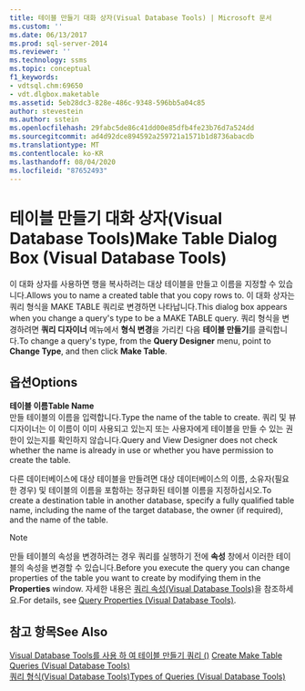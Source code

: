 ```yaml
---
title: 테이블 만들기 대화 상자(Visual Database Tools) | Microsoft 문서
ms.custom: ''
ms.date: 06/13/2017
ms.prod: sql-server-2014
ms.reviewer: ''
ms.technology: ssms
ms.topic: conceptual
f1_keywords:
- vdtsql.chm:69650
- vdt.dlgbox.maketable
ms.assetid: 5eb28dc3-828e-486c-9348-596bb5a04c85
author: stevestein
ms.author: sstein
ms.openlocfilehash: 29fabc5de86c41dd00e85dfb4fe23b76d7a524dd
ms.sourcegitcommit: ad4d92dce894592a259721a1571b1d8736abacdb
ms.translationtype: MT
ms.contentlocale: ko-KR
ms.lasthandoff: 08/04/2020
ms.locfileid: "87652493"
---
```

# <a name="make-table-dialog-box-visual-database-tools"></a><span data-ttu-id="1e908-102">테이블 만들기 대화 상자(Visual Database Tools)</span><span class="sxs-lookup"><span data-stu-id="1e908-102">Make Table Dialog Box (Visual Database Tools)</span></span>
  <span data-ttu-id="1e908-103">이 대화 상자를 사용하면 행을 복사하려는 대상 테이블을 만들고 이름을 지정할 수 있습니다.</span><span class="sxs-lookup"><span data-stu-id="1e908-103">Allows you to name a created table that you copy rows to.</span></span> <span data-ttu-id="1e908-104">이 대화 상자는 쿼리 형식을 MAKE TABLE 쿼리로 변경하면 나타납니다.</span><span class="sxs-lookup"><span data-stu-id="1e908-104">This dialog box appears when you change a query's type to be a MAKE TABLE query.</span></span> <span data-ttu-id="1e908-105">쿼리 형식을 변경하려면 **쿼리 디자이너** 메뉴에서 **형식 변경**을 가리킨 다음 **테이블 만들기**를 클릭합니다.</span><span class="sxs-lookup"><span data-stu-id="1e908-105">To change a query's type, from the **Query Designer** menu, point to **Change Type**, and then click **Make Table**.</span></span>  
  
## <a name="options"></a><span data-ttu-id="1e908-106">옵션</span><span class="sxs-lookup"><span data-stu-id="1e908-106">Options</span></span>  
 <span data-ttu-id="1e908-107">**테이블 이름**</span><span class="sxs-lookup"><span data-stu-id="1e908-107">**Table Name**</span></span>  
 <span data-ttu-id="1e908-108">만들 테이블의 이름을 입력합니다.</span><span class="sxs-lookup"><span data-stu-id="1e908-108">Type the name of the table to create.</span></span> <span data-ttu-id="1e908-109">쿼리 및 뷰 디자이너는 이 이름이 이미 사용되고 있는지 또는 사용자에게 테이블을 만들 수 있는 권한이 있는지를 확인하지 않습니다.</span><span class="sxs-lookup"><span data-stu-id="1e908-109">Query and View Designer does not check whether the name is already in use or whether you have permission to create the table.</span></span>  
  
 <span data-ttu-id="1e908-110">다른 데이터베이스에 대상 테이블을 만들려면 대상 데이터베이스의 이름, 소유자(필요한 경우) 및 테이블의 이름을 포함하는 정규화된 테이블 이름을 지정하십시오.</span><span class="sxs-lookup"><span data-stu-id="1e908-110">To create a destination table in another database, specify a fully qualified table name, including the name of the target database, the owner (if required), and the name of the table.</span></span>  
  
> [!NOTE]  
>  <span data-ttu-id="1e908-111">만들 테이블의 속성을 변경하려는 경우 쿼리를 실행하기 전에 **속성** 창에서 이러한 테이블의 속성을 변경할 수 있습니다.</span><span class="sxs-lookup"><span data-stu-id="1e908-111">Before you execute the query you can change properties of the table you want to create by modifying them in the **Properties** window.</span></span> <span data-ttu-id="1e908-112">자세한 내용은 [쿼리 속성&#40;Visual Database Tools&#41;](visual-database-tools.md)을 참조하세요.</span><span class="sxs-lookup"><span data-stu-id="1e908-112">For details, see [Query Properties &#40;Visual Database Tools&#41;](visual-database-tools.md).</span></span>  
  
## <a name="see-also"></a><span data-ttu-id="1e908-113">참고 항목</span><span class="sxs-lookup"><span data-stu-id="1e908-113">See Also</span></span>  
 <span data-ttu-id="1e908-114">[Visual Database Tools를 사용 하 여 테이블 만들기 쿼리 &#40;&#41;](create-make-table-queries-visual-database-tools.md) </span><span class="sxs-lookup"><span data-stu-id="1e908-114">[Create Make Table Queries &#40;Visual Database Tools&#41;](create-make-table-queries-visual-database-tools.md) </span></span>  
 [<span data-ttu-id="1e908-115">쿼리 형식&#40;Visual Database Tools&#41;</span><span class="sxs-lookup"><span data-stu-id="1e908-115">Types of Queries &#40;Visual Database Tools&#41;</span></span>](types-of-queries-visual-database-tools.md)  
  
  
